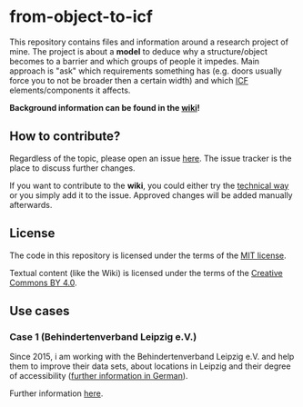 # from-object-to-icf

This repository contains files and information around a research project of mine. The project is about a **model** to deduce why a structure/object becomes to a barrier and which groups of people it impedes. Main approach is "ask" which requirements something has (e.g. doors usually force you to not be broader then a certain width) and which [ICF](http://www.who.int/classifications/icf/en/) elements/components it affects.

**Background information can be found in the [wiki](https://github.com/k00ni/from-object-to-icf/wiki)!**

## How to contribute?

Regardless of the topic, please open an issue [here](https://github.com/k00ni/from-object-to-icf/issues). The issue tracker is the place to discuss further changes.

If you want to contribute to the **wiki**, you could either try the [technical way](https://stackoverflow.com/questions/10642928/how-to-pull-request-a-wiki-page-on-github/11481887#11481887) or you simply add it to the issue. Approved changes will be added manually afterwards.

## License

The code in this repository is licensed under the terms of the [MIT license](https://choosealicense.com/licenses/mit/).

Textual content (like the Wiki) is licensed under the terms of the [Creative Commons BY 4.0](https://creativecommons.org/licenses/by/4.0/).

## Use cases

### Case 1 (Behindertenverband Leipzig e.V.)

Since 2015, i am working with the Behindertenverband Leipzig e.V. and help them to improve their data sets, about locations in Leipzig and their degree of accessibility ([further information in German](https://www.leds-projekt.de/de/aktuelles/2016/zusammenarbeit-mit-behindertenverband.html)).

Further information [here](https://github.com/k00ni/from-object-to-icf/tree/master/usecase1-bvl).
